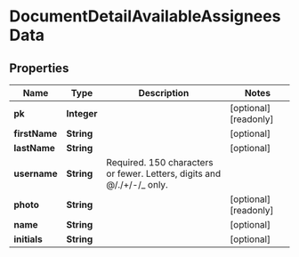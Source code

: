 

# DocumentDetailAvailableAssigneesData


## Properties

Name | Type | Description | Notes
------------ | ------------- | ------------- | -------------
**pk** | **Integer** |  |  [optional] [readonly]
**firstName** | **String** |  |  [optional]
**lastName** | **String** |  |  [optional]
**username** | **String** | Required. 150 characters or fewer. Letters, digits and @/./+/-/_ only. | 
**photo** | **String** |  |  [optional] [readonly]
**name** | **String** |  |  [optional]
**initials** | **String** |  |  [optional]



